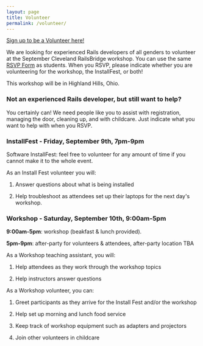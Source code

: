 ```yaml
---
layout: page
title: Volunteer
permalink: /volunteer/
---
```


<a href="https://www.bridgetroll.org/events/276" class="btn btn-success">Sign up to be a Volunteer here!</a>

We are looking for experienced Rails developers of all genders to volunteer at the September Cleveland RailsBridge workshop. You can use the same [RSVP Form](https://www.bridgetroll.org/events/276) as students. When you RSVP, please indicate whether you are volunteering for the workshop, the InstallFest, or both!

This workshop will be in Highland Hills, Ohio.

### Not an experienced Rails developer, but still want to help?

You certainly can! We need people like you to assist with registration, managing the door, cleaning up, and with childcare. Just indicate what you want to help with when you RSVP.

### InstallFest - Friday, September 9th, 7pm-9pm

Software InstallFest: feel free to volunteer for any amount of time if you cannot make it to the whole event.

As an Install Fest volunteer you will:

1. Answer questions about what is being installed

2. Help troubleshoot as attendees set up their laptops for the next day's workshop.

### Workshop - Saturday, September 10th, 9:00am-5pm

**9:00am-5pm**: workshop (beakfast & lunch provided).

**5pm-9pm**: after-party for volunteers & attendees, after-party location TBA

As a Workshop teaching assistant, you will:

1. Help attendees as they work through the workshop topics

2. Help instructors answer questions

As a Workshop volunteer, you can:

1. Greet participants as they arrive for the Install Fest and/or the workshop

2. Help set up morning and lunch food service

3. Keep track of workshop equipment such as adapters and projectors

4. Join other volunteers in childcare

